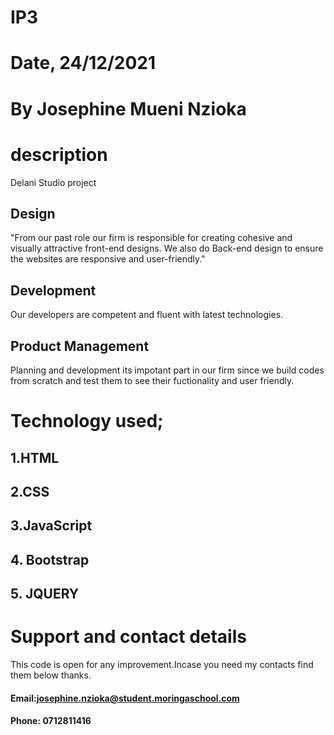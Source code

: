 # IP3

# Date, 24/12/2021

# By Josephine Mueni Nzioka

# description

Delani Studio project

## Design

"From our past role our firm is responsible for creating cohesive and visually attractive front-end designs. We also do Back-end design to ensure the websites are responsive and user-friendly."

## Development

Our developers are competent and fluent with latest technologies.

## Product Management

Planning and development its impotant part in our firm since we build codes from scratch and test them to see their fuctionality and user friendly.

# Technology used;

## 1.HTML

## 2.CSS

## 3.JavaScript

## 4. Bootstrap

## 5. JQUERY

# Support and contact details

This code is open for any improvement.Incase you need my
contacts find them below thanks.

#### Email:josephine.nzioka@student.moringaschool.com

#### Phone: 0712811416

